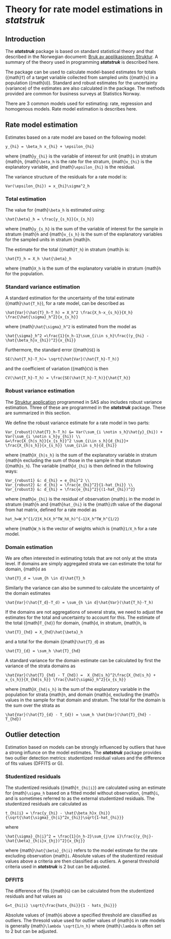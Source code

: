 # Theory for rate model estimations in **_statstruk_**

## Introduction
The **_statstruk_** package is based on standard statistical theory and that described in the Norwegian document: [Bruk av applikasjonen Struktur](https://www.ssb.no/a/publikasjoner/pdf/notat_200730/notat_200730.pdf). A summary of the theory used in programming **_statstruk_** is described here.

The package can be used to calculate model-based estimates for totals ({math}`T`) of a target variable collected from sampled units ({math}`s`) in a population ({math}`U`)). Standard and robust estimates for the uncertainty (variance) of the estimates are also calculated in the package. The methods provided are common for business surveys at Statistics Norway.

There are 3 common models used for estimating: rate, regression and homogenous models. Rate model estimation is describes here.

## Rate model estimation
Estimates based on a rate model are based on the following model:

```{math}
y_{hi} = \beta_h x_{hi} + \epsilon_{hi}
```

where {math}`y_{hi}` is the variable of interest for unit {math}`i` in stratum {math}`h`, {math}`\beta_h` is the rate for the stratum, {math}`x_{hi}` is the explanatory variable, and {math}`\epsilon_{hi}` is the residual.

The variance structure of the residuals for a rate model is:

```{math}
Var(\epsilon_{hi}) = x_{hi}\sigma^2_h
```

### Total estimation
The value for {math}`\beta_h` is estimated using:

```{math}
\hat{\beta}_h = \frac{y_{s_h}}{x_{s_h}}
```

where {math}`y_{s_h}` is the sum of the variable of interest for the sample in stratum {math}`h` and {math}`x_{s_h}` is the sum of the explanatory variables for the sampled units in stratum {math}`h`.

The estimate for the total ({math}`T_h`) in stratum {math}`h` is:

```{math}
\hat{T}_h = X_h \hat{\beta}_h
```

where {math}`X_h` is the sum of the explanatory variable in stratum {math}`h` for the population.


### Standard variance estimation
A standard estimation for the uncertainty of the total estimate ({math}`\hat{T_h}`), for a rate model, can be described as

```{math}
\hat{Var}(\hat{T}_h-T_h) = X_h^2 \frac{X_h-x_{s_h}}{X_h} \frac{\hat{\sigma}_h^2}{x_{s_h}}
```

where {math}`\hat{\sigma}_h^2` is estimated from the model as

```{math}
\hat{\sigma}_h^2 =\frac{1}{n_h-1}\sum_{i\in s_h}\frac{(y_{hi} - \hat{\beta_h}x_{hi})^2}{x_{hi}}
```

Furthermore, the standard error ({math}`SE`) is

```{math}
SE(\hat{T_h}-T_h)= \sqrt{\hat{Var}(\hat{T_h}-T_h)}
```

and the coefficient of variation ({math}`CV`) is then

```{math}
CV(\hat{T_h}-T_h) = \frac{SE(\hat{T_h}-T_h)}{\hat{T_h}}
```

### Robust variance estimation
The [Struktur application](https://www.ssb.no/a/publikasjoner/pdf/notat_200730/notat_200730.pdf) programmed in SAS also includes  robust variance estimation. Three of these are programmed in the **_statstruk_** package. These are summarized in this section.

We define the robust variance estimate for a rate model in two parts:

```{math}
Var_{robust}(\hat{T}_h-T_h) &= Var(\sum_{i \notin s_h}\hat{y}_{hi}) + Var(\sum_{i \notin s_h}y_{hi}) \\
&=\frac{X_{h|s_h}}{x_{s_h}}^2 \sum_{i\in s_h}{d_{hi}}+ \frac{X_{h|s_h}}{x_{s_h}} \sum_{i\in s_h}{d_{hi}}
```


where {math}`X_{h|s_h}` is the sum of the explanatory variable in stratum {math}`h` excluding the sum of those in the sample in that stratum ({math}`s_h`). The variable {math}`d_{hi}` is then defined in the following ways:

```{math}
Var_{robust1} &: d_{hi} = e_{hi}^2 \\
Var_{robust2} &: d_{hi} = \frac{e_{hi}^2}{1-hat_{hi}} \\
Var_{robust3} &: d_{hi} = \frac{e_{hi}^2}{(1-hat_{hi})^2}
```


where {math}`e_{hi}` is the residual of observation {math}`i` in the model in stratum {math}`h` and {math}`hat_{hi}` is the {math}`i`th value of the diagonal from hat matrix, defined for a rate model as

```{math}
hat_h=W_h^{1/2}X_h(X_h^TW_hX_h)^{−1}X_h^TW_h^{1/2}
```

where {math}`W_h` is the vector of weights which is {math}`1/X_h` for a rate model.



### Domain estimation
We are often interested in estimating totals that are not only at the strata level. If domains are simply aggregated strata we can estimate the total for domain, {math}`d` as

```{math}
\hat{T}_d = \sum_{h \in d}\hat{T}_h
```

Similarly the variance can also be summed to calculate the uncertainty of the domain estimates

```{math}
\hat{Var}(\hat{T_d}-T_d) = \sum_{h \in d}\hat{Var}(\hat{T_h}-T_h)
```

If the domains are not aggregations of several strata, we need to adjust the estimates for the total and uncertainty to account for this. The estimate of the total ({math}`T_{hd}`) for domain, {math}`d`, in stratum, {math}`h`, is

```{math}
\hat{T}_{hd} = X_{hd}\hat{\beta}_h
```

and a total for the domain ({math}`\hat{T}_d`) as

```{math}
\hat{T}_{d} = \sum_h \hat{T}_{hd}
```

A standard variance for the domain estimate can be calculated by first the variance of the strata domains as

```{math}
\hat{Var}(\hat{T}_{hd} - T_{hd}) =  X_{hd|s_h}^2\frac{X_{hd|s_h} + x_{s_h}}{X_{hd|s_h}} \frac{\hat{\sigma}_h^2}{x_{s_h}}
```

where {math}`X_{hd|s_h}` is the sum of the explanatory variable in the population for strata {math}`h`, and domain {math}`d`, excluding the {math}`x` values in the sample for that domain and stratum. The total for the domain is the sum over the strata as

```{math}
\hat{Var}(\hat{T}_{d} - T_{d}) = \sum_h \hat{Var}(\hat{T}_{hd} - T_{hd})
```

## Outlier detection
Estimation based on models can be strongly influenced by outliers that have a strong influnce on the model estimates. The **_statstruk_** package provides two outlier detection metrics: studentized residual values and the difference of fits values (DFFITS or G).

### Studentized residuals
The studentized residuals ({math}`t_{hi|i}`) are calculated using an estimate for {math}`\sigma_h` based on a fitted model without observation, {math}`i`, and is sometimes referred to as the external studentized residuals. The studentized residuals are calculated as

```{math}
t_{hi|i} = \frac{y_{hi} - \hat{\beta_h}x_{hi}}{\sqrt{\hat{\sigma}_{h|i}^2x_{hi}}\sqrt{1-hat_{hi}}}
```
where

```{math}
\hat{\sigma}_{h|i}^2 = \frac{1}{n_h-2}\sum_{j\ne i}\frac{(y_{hj}-\hat{\beta}_{h|i}x_{hj})^2}{x_{hj}}
```

where {math}`\hat{\beta}_{h|i}` refers to the model estimate for the rate excluding observation {math}`i`.
Absolute values of the studentized residual values above a criteria are then classified as outliers. A general threshold criteria used in **_statstruk_** is  2 but can be adjusted.

### DFFITS
The difference of fits ({math}`G`) can be calculated from the studentized residuals and hat values as

```{math}
G=t_{hi|i} \sqrt{\frac{hats_{hi}}{1 - hats_{hi}}}
```
Absolute values of {math}`G` above a specified threshold are classified as outliers. The thresold value used for outlier values of {math}`G` in rate models is generally {math}`\lambda \sqrt{1/n_h}` where {math}`\lambda` is often set to 2 but can be adjusted.
